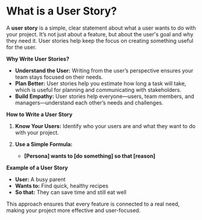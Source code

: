 # **What is a User Story?**

A **user story** is a simple, clear statement about what a user wants to do with your project. It’s not just about a feature, but about the user's goal and why they need it. User stories help keep the focus on creating something useful for the user.

**Why Write User Stories?**

- **Understand the User:** Writing from the user’s perspective ensures your team stays focused on their needs.
- **Plan Better:** User stories help you estimate how long a task will take, which is useful for planning and communicating with stakeholders.
- **Build Empathy:** User stories help everyone—users, team members, and managers—understand each other’s needs and challenges.

**How to Write a User Story**

1. **Know Your Users:** Identify who your users are and what they want to do with your project.
2. **Use a Simple Formula:** 

   - **[Persona] wants to [do something] so that [reason]**

**Example of a User Story**

- **User:** A busy parent
- **Wants to:** Find quick, healthy recipes
- **So that:** They can save time and still eat well

This approach ensures that every feature is connected to a real need, making your project more effective and user-focused.
